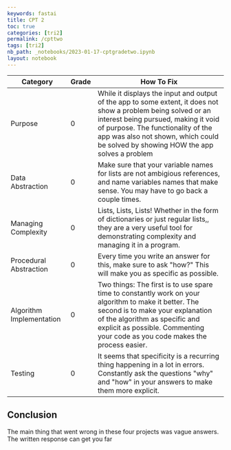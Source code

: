 ```yaml
---
keywords: fastai
title: CPT 2
toc: true
categories: [tri2]
permalink: /cpttwo
tags: [tri2]
nb_path: _notebooks/2023-01-17-cptgradetwo.ipynb
layout: notebook
---
```


<!--
#################################################
### THIS FILE WAS AUTOGENERATED! DO NOT EDIT! ###
#################################################
# file to edit: _notebooks/2023-01-17-cptgradetwo.ipynb
-->

<div class="container" id="notebook-container">
        
<div class="cell border-box-sizing text_cell rendered"><div class="inner_cell">
<div class="text_cell_render border-box-sizing rendered_html">
<table>
<thead><tr>
<th>Category</th>
<th>Grade</th>
<th>How To Fix</th>
</tr>
</thead>
<tbody>
<tr>
<td>Purpose</td>
<td>0</td>
<td>While it displays the input and output of the app to some extent, it does not show a problem being solved or an interest being pursued, making it void of purpose. The functionality of the app was also not shown, which could be solved by showing HOW the app solves a problem</td>
</tr>
<tr>
<td>Data Abstraction</td>
<td>0</td>
<td>Make sure that your variable names for lists are not ambigious references, and name variables names that make sense. You may have to go back a couple times.</td>
</tr>
<tr>
<td>Managing Complexity</td>
<td>0</td>
<td>Lists, Lists, Lists! Whether in the form of dictionaries or just regular lists,, they are a very useful tool for demonstrating complexity and managing it in a program.</td>
</tr>
<tr>
<td>Procedural Abstraction</td>
<td>0</td>
<td>Every time you write an answer for this, make sure to ask "how?" This will make you as specific as possible.</td>
</tr>
<tr>
<td>Algorithm Implementation</td>
<td>0</td>
<td>Two things: The first is to use spare time to constantly work on your algorithm to make it better. The second is to make your explanation of the algorithm as specific and explicit as possible. Commenting your code as you code makes the process easier.</td>
</tr>
<tr>
<td>Testing</td>
<td>0</td>
<td>It seems that specificity is a recurring thing happening in a lot in errors. Constantly ask the questions "why" and "how" in your answers to make them more explicit.</td>
</tr>
</tbody>
</table>

</div>
</div>
</div>
<div class="cell border-box-sizing text_cell rendered"><div class="inner_cell">
<div class="text_cell_render border-box-sizing rendered_html">
<h2 id="Conclusion">Conclusion<a class="anchor-link" href="#Conclusion"> </a></h2><p>The main thing that went wrong in these four projects was vague answers. The written response can get you far</p>

</div>
</div>
</div>
</div>
 

